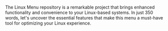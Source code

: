 The Linux Menu repository is a remarkable project that brings enhanced functionality and convenience to your Linux-based systems. In just 350 words, let's uncover the essential features that make this menu a must-have tool for optimizing your Linux experience.
